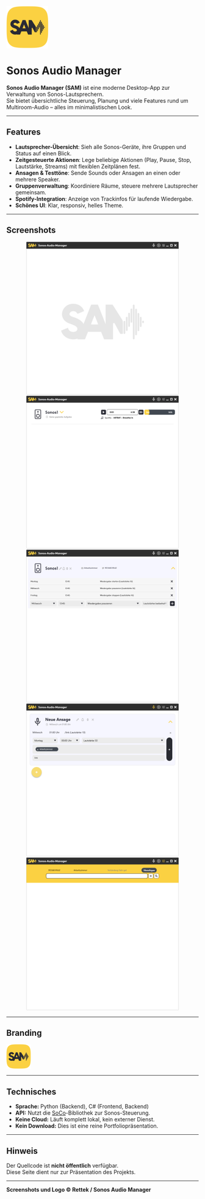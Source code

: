 <!-- Logo oben, klein -->
<p align="left">
  <img src="Logo-Square.png" alt="Sonos Audio Manager Logo" width="110"/>
</p>

# Sonos Audio Manager

**Sonos Audio Manager (SAM)** ist eine moderne Desktop-App zur Verwaltung von Sonos-Lautsprechern.  
Sie bietet übersichtliche Steuerung, Planung und viele Features rund um Multiroom-Audio – alles im minimalistischen Look.

---

## Features

- **Lautsprecher-Übersicht**: Sieh alle Sonos-Geräte, ihre Gruppen und Status auf einen Blick.
- **Zeitgesteuerte Aktionen**: Lege beliebige Aktionen (Play, Pause, Stop, Lautstärke, Streams) mit flexiblen Zeitplänen fest.
- **Ansagen & Testtöne**: Sende Sounds oder Ansagen an einen oder mehrere Speaker.
- **Gruppenverwaltung**: Koordiniere Räume, steuere mehrere Lautsprecher gemeinsam.
- **Spotify-Integration**: Anzeige von Trackinfos für laufende Wiedergabe.
- **Schönes UI**: Klar, responsiv, helles Theme.

---

## Screenshots

<p align="center">
  <img src="MainPage.png" alt="Main Page" width="400"/>
  <img src="MainPageWithSpeaker.png" alt="Main Page With Speaker" width="400"/><br>
  <img src="CreateSchedules.png" alt="Schedule Creation" width="400"/>
  <img src="CreateCalls.png" alt="Create Call" width="400"/><br>
  <img src="SearchSpeaker.png" alt="Speaker Search" width="400"/>
</p>

---

## Branding

<p align="left">
  <img src="Logo-Square.png" alt="Sonos Audio Manager Logo" width="64"/>
</p>

---

## Technisches

- **Sprache:** Python (Backend), C# (Frontend, Backend)
- **API:** Nutzt die [SoCo](https://github.com/SoCo/SoCo)-Bibliothek zur Sonos-Steuerung.
- **Keine Cloud:** Läuft komplett lokal, kein externer Dienst.
- **Kein Download:** Dies ist eine reine Portfoliopräsentation.

---

## Hinweis

Der Quellcode ist **nicht öffentlich** verfügbar.  
Diese Seite dient nur zur Präsentation des Projekts.

---

**Screenshots und Logo © Rettek / Sonos Audio Manager**

